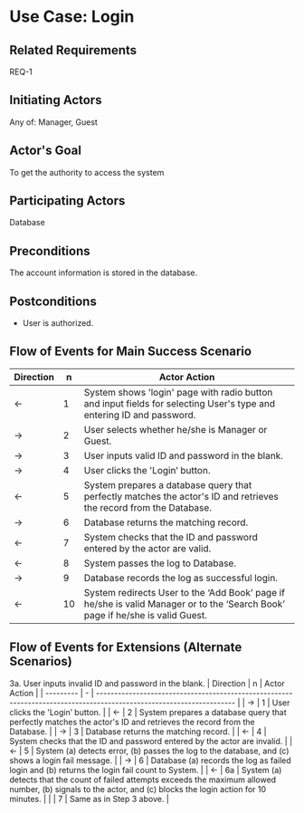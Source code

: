 # Use Case: Login

## **Related Requirements**

REQ-1

## **Initiating Actors**

Any of: Manager, Guest

## **Actor's Goal**

To get the authority to access the system

## **Participating Actors**

Database

## **Preconditions**

The account information is stored in the database.

## **Postconditions**

- User is authorized.

## Flow of Events for Main Success Scenario
| Direction | n | Actor Action                                                                                                         |
| --------- | - | -------------------------------------------------------------------------------------------------------------------- |
| ←         | 1 | System shows 'login' page with radio button and input fields for selecting User's type and entering ID and password. |
| →         | 2 | User selects whether he/she is Manager or Guest. |
| →         | 3 | User inputs valid ID and password in the blank. |
| →         | 4 | User clicks the 'Login’ button. |
| ←         | 5 | System prepares a database query that perfectly matches the actor's ID and retrieves the record from the Database. |
| →         | 6 | Database returns the matching record. |
| ←         | 7 | System checks that the ID and password entered by the actor are valid. |
| ←         | 8 | System passes the log to Database. |
| →         | 9 | Database records the log as successful login. |
| ←         | 10 | System redirects User to the ‘Add Book’ page if he/she is valid Manager or to the ‘Search Book’ page if he/she is valid Guest. |


## Flow of Events for Extensions (Alternate Scenarios)
3a. User inputs invalid ID and password in the blank.
| Direction | n | Actor Action                                                                                                         |
| --------- | - | -------------------------------------------------------------------------------------------------------------------- |
| →         | 1 | User clicks the 'Login’ button. |
| ←         | 2 | System prepares a database query that perfectly matches the actor's ID and retrieves the record from the Database. |
| →         | 3 | Database returns the matching record. |
| ←         | 4 | System checks that the ID and password entered by the actor are invalid. |
| ←         | 5 | System (a) detects error, (b) passes the log to the database, and (c) shows a login fail message. |
| →         | 6 | Database (a) records the log as failed login and (b) returns the login fail count to System. |
| ←         | 6a | System (a) detects that the count of failed attempts exceeds the maximum allowed number, (b) signals to the actor, and (c) blocks the login action for 10 minutes. |
|           | 7 | Same as in Step 3 above. |
